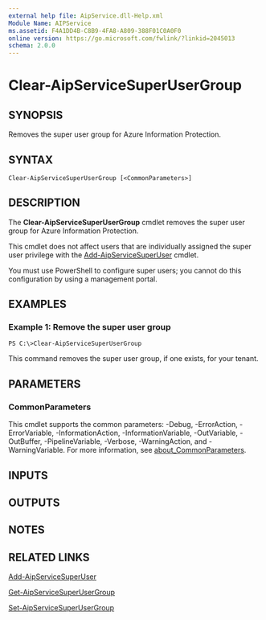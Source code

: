 ```yaml
---
external help file: AipService.dll-Help.xml
Module Name: AIPService
ms.assetid: F4A1DD4B-C8B9-4FA8-A809-388F01C0A0F0
online version: https://go.microsoft.com/fwlink/?linkid=2045013
schema: 2.0.0
---
```


# Clear-AipServiceSuperUserGroup

## SYNOPSIS
Removes the super user group for Azure Information Protection.

## SYNTAX

```
Clear-AipServiceSuperUserGroup [<CommonParameters>]
```

## DESCRIPTION
The **Clear-AipServiceSuperUserGroup** cmdlet removes the super user group for Azure Information Protection.

This cmdlet does not affect users that are individually assigned the super user privilege with the [Add-AipServiceSuperUser](./Add-AipServiceSuperUser.md) cmdlet.

You must use PowerShell to configure super users; you cannot do this configuration by using a management portal.

## EXAMPLES

### Example 1: Remove the super user group
```
PS C:\>Clear-AipServiceSuperUserGroup
```

This command removes the super user group, if one exists, for your tenant.

## PARAMETERS

### CommonParameters
This cmdlet supports the common parameters: -Debug, -ErrorAction, -ErrorVariable, -InformationAction, -InformationVariable, -OutVariable, -OutBuffer, -PipelineVariable, -Verbose, -WarningAction, and -WarningVariable. For more information, see [about_CommonParameters](http://go.microsoft.com/fwlink/?LinkID=113216).

## INPUTS

## OUTPUTS

## NOTES

## RELATED LINKS

[Add-AipServiceSuperUser](./Add-AipServiceSuperUser.md)

[Get-AipServiceSuperUserGroup](./Get-AipServiceSuperUserGroup.md)

[Set-AipServiceSuperUserGroup](./Set-AipServiceSuperUserGroup.md)
